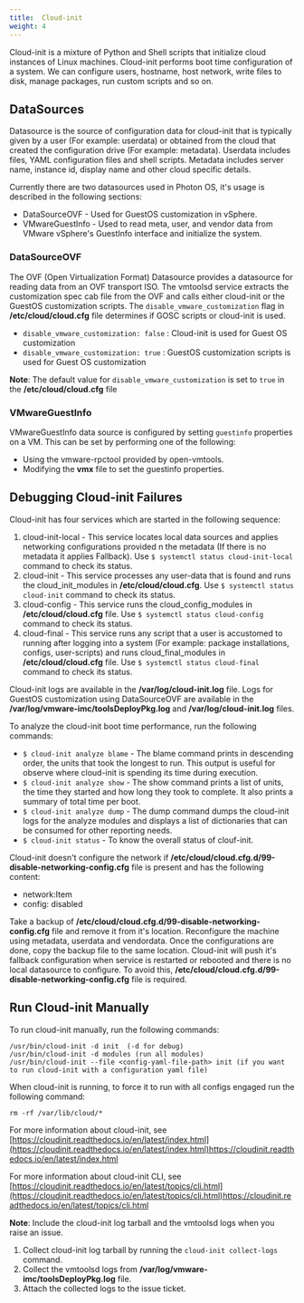 ```yaml
---
title:  Cloud-init
weight: 4
---
```


Cloud-init is a mixture of Python and Shell scripts that initialize cloud instances of Linux machines.
Cloud-init performs boot time configuration of a system.
We can configure users, hostname, host network, write files to disk, manage packages, run custom scripts and so on.

## DataSources  
Datasource is the source of configuration data for cloud-init that is typically given by a user (For example: userdata) or obtained from the cloud that created the configuration drive (For example: metadata).
Userdata includes files, YAML configuration files and shell scripts.
Metadata includes server name, instance id, display name and other cloud specific details.

Currently there are two datasources used in Photon OS, it's usage is described in the following sections:

- DataSourceOVF - Used for GuestOS customization in vSphere.
- VMwareGuestInfo - Used to read meta, user, and vendor data from VMware vSphere's GuestInfo interface and initialize the system.

### DataSourceOVF  
The OVF (Open Virtualization Format) Datasource provides a datasource for reading data from an OVF transport ISO.
The vmtoolsd service extracts the customization spec cab file from the OVF and calls either cloud-init or the GuestOS customization scripts.
The `disable_vmware_customization` flag in **/etc/cloud/cloud.cfg** file determines if GOSC scripts or cloud-init is used.

- `disable_vmware_customization: false` : Cloud-init is used for Guest OS customization
- `disable_vmware_customization: true` : GuestOS customization scripts is used for Guest OS customization

**Note**:
The default value for `disable_vmware_customization` is set to `true` in the **/etc/cloud/cloud.cfg** file

### VMwareGuestInfo  
VMwareGuestInfo data source is configured by setting `guestinfo` properties on a VM. This can be set by performing one of the following:

- Using the vmware-rpctool provided by open-vmtools.
- Modifying the **vmx** file to set the guestinfo properties.

## Debugging Cloud-init Failures  
Cloud-init has four services which are started in the following sequence:

1. cloud-init-local - This service locates local data sources and applies networking configurations provided n the metadata (If there is no metadata it applies Fallback). Use `$ systemctl status cloud-init-local` command to check its status.
1. cloud-init - This service processes any user-data that is found and runs the cloud_init_modules in **/etc/cloud/cloud.cfg**. Use `$ systemctl status cloud-init` command to check its status.
1. cloud-config - This service runs the cloud_config_modules in **/etc/cloud/cloud.cfg** file. Use `$ systemctl status cloud-config` command to check its status.
1. cloud-final - This service runs any script that a user is accustomed to running after logging into a system (For example: package installations, configs, user-scripts) and runs cloud_final_modules in **/etc/cloud/cloud.cfg** file. Use `$ systemctl status cloud-final` command to check its status.

Cloud-init logs are available in the **/var/log/cloud-init.log** file. Logs for GuestOS customization using DataSourceOVF are available in the **/var/log/vmware-imc/toolsDeployPkg.log** and **/var/log/cloud-init.log** files.

To analyze the cloud-init boot time performance, run the following commands:

- `$ cloud-init analyze blame` - The blame command prints in descending order, the units that took the longest to run. This output is useful for observe where cloud-init is spending its time during execution.
- `$ cloud-init analyze show` - The show command prints a list of units, the time they started and how long they took to complete. It also prints a summary of total time per boot.
- `$ cloud-init analyze dump` - The dump command dumps the cloud-init logs for the analyze modules and displays a list of dictionaries that can be consumed for other reporting needs.
- `$ cloud-init status` - To know the overall status of clouf-init.

Cloud-init doesn't configure the network if **/etc/cloud/cloud.cfg.d/99-disable-networking-config.cfg** file is present and has the following content:

- network:Item
- config: disabled

Take a backup of **/etc/cloud/cloud.cfg.d/99-disable-networking-config.cfg** file and remove it from it's location.
Reconfigure the machine using metadata, userdata and vendordata.
Once the configurations are done, copy the backup file to the same location.
Cloud-init will push it's fallback configuration when service is restarted or rebooted and there is no local datasource to configure. To avoid this, **/etc/cloud/cloud.cfg.d/99-disable-networking-config.cfg** file is required.

## Run Cloud-init Manually  
To run cloud-init manually, run the following commands:
```
/usr/bin/cloud-init -d init  (-d for debug)
/usr/bin/cloud-init -d modules (run all modules)
/usr/bin/cloud-init --file <config-yaml-file-path> init (if you want to run cloud-init with a configuration yaml file)
```
When cloud-init is running, to force it to run with all configs engaged run the following command:
```
rm -rf /var/lib/cloud/*
```

For more information about cloud-init, see
[https://cloudinit.readthedocs.io/en/latest/index.html](https://cloudinit.readthedocs.io/en/latest/index.html)https://cloudinit.readthedocs.io/en/latest/index.html

For more information about cloud-init CLI, see
[https://cloudinit.readthedocs.io/en/latest/topics/cli.html](https://cloudinit.readthedocs.io/en/latest/topics/cli.html)https://cloudinit.readthedocs.io/en/latest/topics/cli.html

**Note**: Include the cloud-init log tarball and the vmtoolsd logs when you raise an issue.

1. Collect cloud-init log tarball by running the `cloud-init collect-logs` command.
1. Collect the vmtoolsd logs from **/var/log/vmware-imc/toolsDeployPkg.log** file.
1. Attach the collected logs to the issue ticket.
